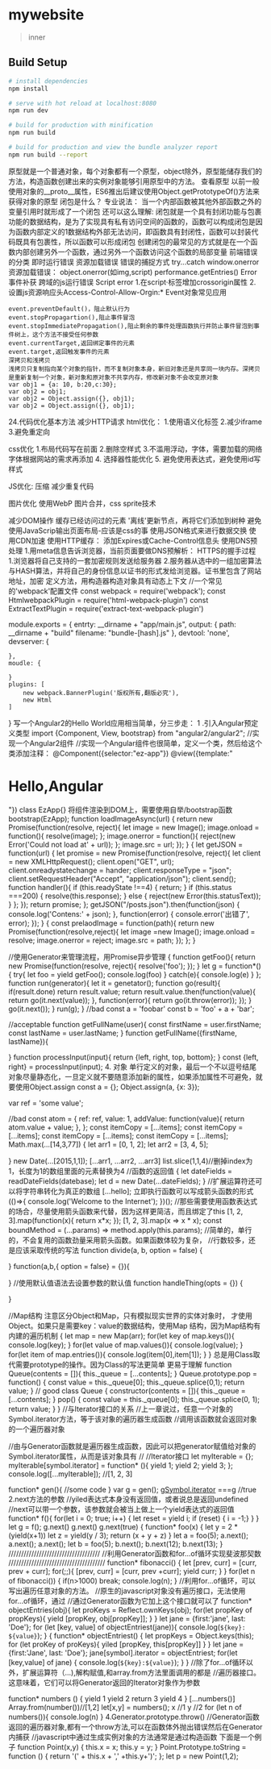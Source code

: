 # mywebsite

> inner

## Build Setup

``` bash
# install dependencies
npm install

# serve with hot reload at localhost:8080
npm run dev

# build for production with minification
npm run build

# build for production and view the bundle analyzer report
npm run build --report
```
原型就是一个普通对象，每个对象都有一个原型，object除外，原型能储存我们的方法，构造函数创建出来的实例对象能够引用原型中的方法。
查看原型
以前一般使用对象的__proto__属性，ES6推出后建议使用Object.getPrototypeOf()方法来获得对象的原型
闭包是什么？
专业说法： 当一个内部函数被其他外部函数之外的变量引用时就形成了一个闭包
还可以这么理解:
闭包就是一个具有封闭功能与包裹功能的数据结构，是为了实现具有私有访问空间的函数的，函数可以构成闭包是因为函数内部定义的1数据结构外部无法访问，即函数具有封闭性，函数可以封装代码既具有包裹性，所以函数可以形成闭包
创建闭包的最常见的方式就是在一个函数内部创建另外一个函数，通过另外一个函数访问这个函数的局部变量
前端错误的分类
	即时运行错误
	资源加载错误
错误的捕捉方式
	try...catch
	window.onerror
资源加载错误：
	object.onerror(如img,script)
	performance.getEntries()
	Error事件补获
	跨域的js运行错误
	Script error
	1.在script·标签增加crossorigin属性
	2.设置js资源响应头Access-Control-Allow-Orgin:*
	Event对象常见应用

	event.preventDefault()，阻止默认行为
	event.stopPropagartion(),阻止事件冒泡
	event.stopImmediatePropagation(),阻止剩余的事件处理函数执行并防止事件冒泡到事件树上，这个方法不接受任何参数
	event.currentTarget,返回绑定事件的元素
	event.target,返回触发事件的元素
	深拷贝和浅拷贝
	浅拷贝只复制指向某个对象的指针，而不复制对象本身，新旧对象还是共享同一块内存。深拷贝是重新复制一个对象，新对象和原对象不共享内存，修改新对象不会改变原对象
	var obj1 = {a: 10, b:20,c:30};
	var obj2 = obj1;
	var obj2 = Object.assign({}, obj1);
	var obj2 = Object.assign({}, obj1);
24.代码优化基本方法
减少HTTP请求
html优化：
1.使用语义化标签
2.减少iframe
3.避免重定向

css优化
1.布局代码写在前面
2.删除空样式
3.不滥用浮动，字体，需要加载的网络字体根据网站的需求再添加
4. 选择器性能优化
5. 避免使用表达式，避免使用id写样式

JS优化:
压缩
减少重复代码


图片优化
使用WebP
图片合并，css sprite技术

减少DOM操作
缓存已经访问过的元素
'离线'更新节点，再将它们添加到树种
避免使用JavaScrip输出页面布局-应该是css的事
使用JSON格式来进行数据交换
使用CDN加速
使用HTTP缓存： 添加Expires或Cache-Control信息头
使用DNS预处理
1.用meta信息告诉浏览器，当前页面要做DNS预解析：
<meta http-equiv="x-dns-prefetch" href="http://bdimg.share.baidu.com"/>
HTTPS的握手过程
1.浏览器将自己支持的一套加密规则发送给服务器
2.服务器从选中的一组加密算法与HASH算法，并将自己的身份信息以证书的形式发给浏览器。证书里包含了网站地址，加密
定义方法，用构造器构造对象具有动态上下文
//一个常见的'webpack'配置文件
  const webpack = require('webpack');
  const HtmlwebpackPlugin = require('html-webpack-plugin')
  const ExtractTextPlugin = require('extract-text-webpack-plugin')

  module.exports = {
  	entrty: __dirname + "app/main.js",
  	output: {
  		path: __dirname + "build"
  		filename: "bundle-[hash].js"
  	},
  	devtool: 'none',
  	devserver: {

  	},
  	moudle: {

  	}
  	plugins: [
		new webpack.BannerPlugin('版权所有,翻版必究'),
		new Html
  	]
  }
写一个Angular2的Hello World应用相当简单，分三步走：
1 .引入Angular预定义类型
import {Component, View, bootstrap} from "angular2/angular2";
//实现一个Angular2组件
//实现一个Angular组件也很简单，定义一个类，然后给这个类添加注释：
@Component({selector:"ez-app"})
@view({template:"<h1>Hello,Angular</h1>"})
class EzApp{}
将组件渲染到DOM上，需要使用自举/bootstrap函数
bootstrap(EzApp);
function loadImageAsync(url) {
	return new Promise(function(resolve, reject){
		let image = new Image();
		image.onload = function(){
		resolve(image);
		};
		image.onerror = function(){
		reject(new Error('Could not load at' + url));
		};
	image.src = url;
	});
}
{
	let getJSON = function(url) {
		let promise = new Promise(function(resolve, reject){
			let client = new XMLHttpRequest();
			client.open("GET", url);
			client.onreadystatechange = hander;
			client.responseType = "json";
			client.setRequestHeader("Accept", "application/json");
			client.send();
			function handler(){
				if (this.readyState !==4) {
					return;
				}
				if (this.status ===200) {
					resolve(this.response);
				} else {
					reject(new Error(this.statusText));
				}
			};
		});
		return promise;
	};
	getJSON("/posts.json").then(function(json) {
		console.log('Contens:' + json);
	}, function(error) {
		console.error('出错了', error);
	});
}
{
	const prelaodImage = function(path){
		return new Promise(function(resolve,reject){
			let image =new Image();
			image.onload = resolve;
			image.onerror = reject;
			image.src = path;
		});
	};
}

//使用Generator来管理流程，用Promise异步管理
{
	function getFoo(){
		return new Promise(function(resolve, reject){
			resolve('foo');
		});
	}
	let g = function*(){
		try{
			let foo = yield getFoo();
			console.log(foo)
		} catch(e){
			console.log(e)
		}
	};
	function run(generator){
		let it = genetator();
		function go(result){
			if(result.done) return result.value;
			return result.value.then(function(value){
				return go(it.next(value));
			}, function(error){
				return go(it.throw(error));
			});
		}
		go(it.next());
	}
	run(g);
}
//bad
const a = 'foobar'
const b = 'foo' + a + 'bar';

//acceptable
function getFullName(user){
	const firstName = user.firstName;
	const lastName = user.lastName;
}
function getFullName({firstName, lastName}){

}
function processInput(input){
	return {left, right, top, bottom};
}
const {left, right} = processInput(input);
4. 对象
单行定义的对象，最后一个不以逗号结尾
对象尽量静态化，一旦定义就不要随意添加新的属性，如果添加属性不可避免，就要使用Object.assign
const a = {};
Object.assign(a, {x: 3});

var ref = 'some value';

//bad
const atom = {
	ref: ref,
	value: 1,
	addValue: function(value){
		return atom.value + value;
	},
};
const itemCopy = [...items];
const itemCopy = [...items];
const itemCopy = [...items];
const itemCopy = [...items];
Math.max(...[14,3,77])
{
	let arr1 = [0, 1, 2];
	let arr2 = [3, 4, 5];

}
new Date(...[2015,1,1]);
[...arr1, ...arr2, ...arr3]
list.slice(1,1,4)//删掉index为1，长度为1的数组里面的元素替换为4
//函数的返回值
{
	let dateFields = readDateFields(datebase);
	let d = new Date(...dateFields);
}
//扩展运算符还可以将字符串转化为真正的数组
[...hello];
立即执行函数可以写成箭头函数的形式
(()=>{
	console.log('Welcome to the Internet');
})();
//那些需要使用函数表达式的场合，尽量使用箭头函数来代替，因为这样更简洁，而且绑定了this
[1, 2, 3].map(function(x){
	return x*x;
});
[1, 2, 3].map(x => x * x);
const boundMethod = (...params) => method.apply(this.params);
//简单的，单行的，不会复用的函数劲量采用箭头函数。如果函数体较为复杂，
//行数较多，还是应该采取传统的写法
function divide(a, b, option = false) {

}
function(a,b,{ option = false} = {}){

}
//使用默认值语法去设置参数的默认值
function handleThing(opts = {}) {

}

//Map结构
注意区分Object和Map，只有模拟现实世界的实体对象时，
才使用Object。如果只是需要key：value的数据结构，使用Map
结构，因为Map结构有内建的遍历机制
{
	let map = new Map(arr);
	for(let key of map.keys()){
		console.log(key);
	}
	for(let value of map.values()){
		console.log(value);
	}
	for(let item of map.entries()){
		console.log(item[0],item[1]);
	}
}
总是用Class取代需要prototype的操作。因为Class的写法更简单
更易于理解
function Queue(contents = []){
	this._queue = [...contents];
}
Queue.prototype.pop = function() {
	const value = this._queue[0];
	this._queue.splice(0,1);
	return value;
}
// good
class Queue {
	constructor(contents = []){
		this._queue = [...contents];
	}
	pop() {
		const value = this._queue[0];
		this._queue.splice(0, 1);
		return value;
	}
}
//与Iterator接口的关系
//上一章说过，任意一个对象的Symbol.iterator方法，等于该对象的遍历器生成函数
//调用该函数就会返回对象的一个遍历器对象

//由与Generator函数就是遍历器生成函数，因此可以把generator赋值给对象的Symbol.iterator属性，从而是该对象具有
//
//Iterator接口
let myIterable = {};
myIterable[symbol.iterator] = function* (){
	yield 1;
	yield 2;
	yield 3;
};
console.log([...myIterable]); //[1, 2, 3]

function* gen(){
	//some code
}
var g = gen();
g[Symbol.iterator]() ===g //true
2.next方法的参数
//yiled表达式本身没有返回值，或者说总是返回undefined
//next可以带一个参数，该参数就会被当上做上一个yield表达式的返回值
function* f(){
	for(let i = 0; true; i++) {
		let reset = yield i;
		if (reset) { i = -1;}
	}
}
let g = f();
g.next()
g.next()
g.next(true)
{
	function* foo(x) {
		let y = 2 * (yield(x+1))
		let z = yield(y / 3);
		return (x + y + z)
	}
	let a = foo(5);
	a.next();
	a.next();
	a.next();
	let b = foo(5);
	b.next();
	b.next(12);
	b.next(13);	
}
////////////////////////////////////
//利用Generator函数和for...of循环实现斐波那契数 //////////////////////////////////////
function* fibonacci() {
	let [prev, curr] = [curr, prev + curr];
	for(;;){
		[prev, curr] = [curr, prev +curr];
		yield curr;
	}
}
for(let n of fibonacci()) {
	if(n>1000) break;
	console.log(n);
}
//利用for...of循环，可以写出遍历任意对象的方法。
//原生的javascript对象没有遍历接口，无法使用for...of循环，通过
//通过Generator函数为它加上这个接口就可以了
function* objectEntries(obj){
	let proKeys = Reflect.ownKeys(obj);
	for(let propKey of propKeys){
		yield [propKey, obj[propKey]];
	}
}
let jane = {first:'jane', last: 'Doe'};
for (let [key, value] of objectEntriest(jane)){
	console.log(`${key}: ${value}`);
}
{
	function* objectEntriest() {
		let propKeys = Object.keys(this);
		for (let proKey of proKeys){
			yiled [propKey, this[propKey]]
		}
	}
	let jane ={first:'Jane', last: 'Doe'};
	jane[symbol].iterator = objectEntriest;
	for(let [key,value] of jane) {
		console.log(`${key}:${value}`);
	}
}
//除了for...of循环以外，扩展运算符（...),解构赋值,和array.from方法里面调用的都是
//遍历器接口。这意味着，它们可以将Generator返回的Iterator对象作为参数

function* numbers () {
	yield 1
	yield 2
	return 3
	yield 4
}
[...numbers()]
Array.from(number())//[1,2]
let[x,y] = numbers();
x //1
y //2
for (let n of numbers()){
	console.log(n)
}
4.Generator.prototype.throw()
//Generator函数返回的遍历器对象,都有一个throw方法,可以在函数体外抛出错误然后在Generator内捕获
//javascript中通过生成实例对象的方法通常是通过构造函数
下面是一个例子
function Point(x,y) {
	this.x = x;
	this.y = y;
}
Point.Prototype.toString = function () {
	return '(' + this.x + ',' +this.y+')';
};
let p = new Point(1,2);